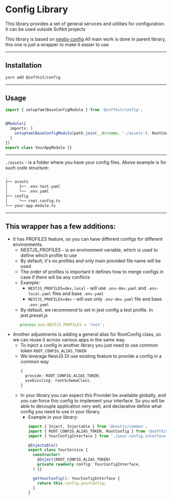 # Config Library

This library provides a set of general services and utilities for configuration.
It can be used outside Softkit projects


This library is based on [nestjs-config](https://github.com/Nikaple/nest-typed-config)
All main work is done in parent library, this one is just a wrapper to make it easier to use

---

## Installation

```bash
yarn add @softkit/config
```

---

## Usage

```typescript
import { setupYamlBaseConfigModule } from '@softkit/config';


@Module({
  imports: [
    setupYamlBaseConfigModule(path.join(__dirname, './assets'), RootConfig),
  ]
})
export class YourAppModule {}


```

---

`./assets` - is a folder where you have your config files. Above example is for such code structure:


```bash                                                                        git(docs/readme_for_each_module↑1|✚1…1 
.
├── assets
│     ├── .env-test.yaml
│     └── .env.yaml
├── config
│     └── root.config.ts
└── your-app.module.ts
```

---


## This wrapper has a few additions: 

- It has *PROFILES* feature, so you can have different configs for different environments.
  - NESTJS_PROFILES - is an environment variable, which is used to define which profile to use
  - By default, it's no profiles and only main provided file name will be used
  - The order of profiles is important it defines how to merge configs in case if there will be any conflicts
  - Example: 
    - `NESTJS_PROFILES=dev,local` - will use `.env-dev.yaml` and `.env-local.yaml` files and base `.env.yaml`
    - `NESTJS_PROFILES=dev` - will use only `.env-dev.yaml` file and base `.env.yaml`
  - By default, we recommend to set in jest config a test profile. In jest.preset.js
  ```javascript
     process.env.NESTJS_PROFILES = 'test';
  ```
- Another adjustments is adding a general alias for RootConfig class, so we can reuse it across various apps in the same way.
  - To inject a config in another library you just need to use common token `ROOT_CONFIG_ALIAS_TOKEN`
  - We leverage NestJS DI use existing feature to provide a config in a common way
      ```typescript
      {
        provide: ROOT_CONFIG_ALIAS_TOKEN,
        useExisting: rootSchemaClass,
      }
      ```
  - In your library you can expect this Provider be available globally, and you can force this config to implement your interface. So you will be able to decouple application very well, and declarative define what config you need to use in your library.
    - Example in your library:
      ```typescript
      import { Inject, Injectable } from '@nestjs/common';
      import { ROOT_CONFIG_ALIAS_TOKEN, RootConfig } from '@softkit/config';
      import { YourConfigInterface } from './your-config.interface';
      
      @Injectable()
      export class YourService {
        constructor(
          @Inject(ROOT_CONFIG_ALIAS_TOKEN)
          private readonly config: YourConfigInterface,
        ) {}
      
        getYourConfig(): YourConfigInterface {
          return this.config.yourConfig;
        }
      }
      ```
